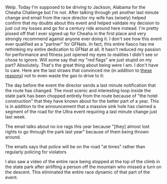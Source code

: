Welp. Today I'm supposed to be driving to Jackson, Alabama for the Cheaha Challenge but I'm not. After talking through yet another last minute change and email from the race director my wife has (wisely) helped confirm that my doubts about this event and helped validate my decision to just cut my losses and go for a century ride around here instead. I'm pretty pissed off that I ever signed up for Cheaha in the first place and very strongly recommend against anyone ever doing it. I don't see how this event ever qualified as a "partner" for GFNats. In fact, this entire fiasco has me rethinking my entire dedication to GFNat at all. It hasn't reduced my passion for performance and fitness just opened my eyes to realities I didn't see or chose to ignore. Will some say that my "red flags" are just stupid on my part? Absolutely. That's the great thing about being were I am. I don't have to care. Here are the last straws that convinced me (in addition to [these reasons](../Fitness/First%20and%20last%20Cheaha%20for%20me.md)) not to even waste the gas to drive to it:

The day before the event the director sends a last minute notification that the route has changed. The most scenic and interesting loop inside the state park has been chopped entirely from the route because of "the hotel construction" that they have known about for the better part of a year. This is in addition to the announcement that a massive sink hole has claimed a segment of the road for the Ultra event requiring a last minute change just last week.

The email talks about no ice rags this year because "\[they\] almost lost rights to go through the park last year" because of them being thrown around.

The emails says that police will be on the road "at times" rather than regularly policing for violators

I also saw a video of the entire race being stopped at the top of the climb in the state park after airlifting a person off the mountain who missed a turn on the descent. This eliminated the entire race dynamic of that part of the event.